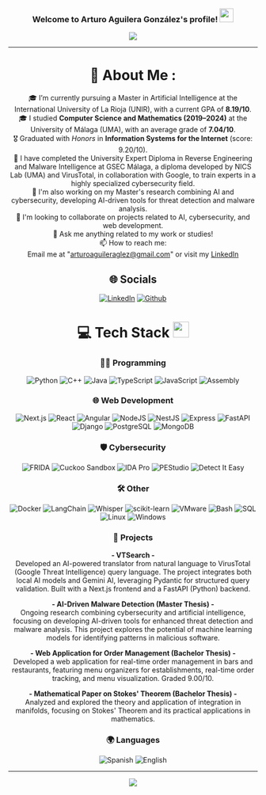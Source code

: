 <h3 align="center">
  Welcome to Arturo Aguilera González's profile!
  <img src="https://media.giphy.com/media/hvRJCLFzcasrR4ia7z/giphy.gif" width="28">
</h3>
<p align="center">
  <a href="https://github.com/arturoaguileraa"><img src="https://readme-typing-svg.herokuapp.com?color=%2336BCF7&center=true&vCenter=true&lines=Hi+%2C+welcome+to+my+Github+page;I+am+Arturo+Aguilera+González;I+am+a+Master+student+in+AI;Cybersecurity+enthusiast;Web+Dev;AI+Dev;Programming+Lover"></a>
</p>

---
<div align="center">
  
# 💫 About Me :
🎓 I’m currently pursuing a Master in Artificial Intelligence at the International University of La Rioja (UNIR), with a current GPA of **8.19/10**.<br>
🎓 I studied **Computer Science and Mathematics (2019–2024)** at the University of Málaga (UMA), with an average grade of **7.04/10**.<br>
🎖️ Graduated with *Honors* in **Information Systems for the Internet** (score: 9.20/10).<br>
🌱 I have completed the University Expert Diploma in Reverse Engineering and Malware Intelligence at GSEC Málaga, a diploma developed by NICS Lab (UMA) and VirusTotal, in collaboration with Google, to train experts in a highly specialized cybersecurity field.<br>
🔭 I'm also working on my Master's research combining AI and cybersecurity, developing AI-driven tools for threat detection and malware analysis.<br>
👯 I'm looking to collaborate on projects related to AI, cybersecurity, and web development.<br>
💬 Ask me anything related to my work or studies!<br>
📫 How to reach me:  
Email me at "arturoaguileraglez@gmail.com" or visit my [LinkedIn](https://linkedin.com/in/arturoaguileraglez)


## 🌐 Socials
[![LinkedIn](https://img.shields.io/badge/LinkedIn-%230077B5.svg?logo=linkedin&logoColor=white)](https://linkedin.com/in/arturoaguileraglez) [![Github](https://img.shields.io/badge/Github-%23000000.svg?logo=github&logoColor=white)](https://github.com/arturoaguileraa)

# 💻 Tech Stack <img src = "https://media2.giphy.com/media/QssGEmpkyEOhBCb7e1/giphy.gif?cid=ecf05e47a0n3gi1bfqntqmob8g9aid1oyj2wr3ds3mg700bl&rid=giphy.gif" width = 32px> 

### 👨‍💻 Programming
![Python](https://img.shields.io/badge/python-%233776AB.svg?style=for-the-badge&logo=python&logoColor=white) 
![C++](https://img.shields.io/badge/cplusplus-%2300599C.svg?style=for-the-badge&logo=cplusplus&logoColor=white) 
![Java](https://img.shields.io/badge/java-%23ED8B00.svg?style=for-the-badge&logo=openjdk&logoColor=white)
![TypeScript](https://img.shields.io/badge/typescript-%23007ACC.svg?style=for-the-badge&logo=typescript&logoColor=white) 
![JavaScript](https://img.shields.io/badge/javascript-%23323330.svg?style=for-the-badge&logo=javascript&logoColor=%23F7DF1E) 
![Assembly](https://img.shields.io/badge/asm-%23A8B9CC.svg?style=for-the-badge&logoColor=white)

### 🌐 Web Development
![Next.js](https://img.shields.io/badge/next.js-%23000000.svg?style=for-the-badge&logo=next.js&logoColor=white)
![React](https://img.shields.io/badge/react-%2361DAFB.svg?style=for-the-badge&logo=react&logoColor=white) 
![Angular](https://img.shields.io/badge/angular-%23DD0031.svg?style=for-the-badge&logo=angular&logoColor=white)
![NodeJS](https://img.shields.io/badge/node.js-6DA55F?style=for-the-badge&logo=node.js&logoColor=white)
![NestJS](https://img.shields.io/badge/nestjs-%23E0234E.svg?style=for-the-badge&logo=nestjs&logoColor=white)
![Express](https://img.shields.io/badge/express.js-%23404d59.svg?style=for-the-badge&logo=express&logoColor=white)
![FastAPI](https://img.shields.io/badge/fastapi-%2300C7B7.svg?style=for-the-badge&logo=fastapi&logoColor=white)
![Django](https://img.shields.io/badge/django-%23092E20.svg?style=for-the-badge&logo=django&logoColor=white)
![PostgreSQL](https://img.shields.io/badge/PostgreSQL-%23316192.svg?style=for-the-badge&logo=postgresql&logoColor=white) 
![MongoDB](https://img.shields.io/badge/MongoDB-%234ea94b.svg?style=for-the-badge&logo=mongodb&logoColor=white) 

### 🛡️ Cybersecurity
![FRIDA](https://img.shields.io/badge/frida-%23E1211A.svg?style=for-the-badge&logo=frida&logoColor=white)
![Cuckoo Sandbox](https://img.shields.io/badge/cuckoo%20sandbox-%23FF4F00.svg?style=for-the-badge&logo=cuckoo%20sandbox&logoColor=white)
![IDA Pro](https://img.shields.io/badge/IDA%20Pro-grey?style=for-the-badge)
![PEStudio](https://img.shields.io/badge/PEStudio-grey?style=for-the-badge)
![Detect It Easy](https://img.shields.io/badge/Detect%20It%20Easy-grey?style=for-the-badge)

### 🛠️ Other
![Docker](https://img.shields.io/badge/docker-%230db7ed.svg?style=for-the-badge&logo=docker&logoColor=white)
![LangChain](https://img.shields.io/badge/LangChain-%234B0082.svg?style=for-the-badge&logo=LangChain&logoColor=white)
![Whisper](https://img.shields.io/badge/Whisper-grey?style=for-the-badge)
![scikit-learn](https://img.shields.io/badge/scikit--learn-%23F7931E.svg?style=for-the-badge&logo=scikit-learn&logoColor=white)
![VMware](https://img.shields.io/badge/VMware-%23007CBA.svg?style=for-the-badge&logo=vmware&logoColor=white)
![Bash](https://img.shields.io/badge/Bash-%234EAA25.svg?style=for-the-badge&logo=gnu-bash&logoColor=white)
![SQL](https://img.shields.io/badge/SQL-%23000000.svg?style=for-the-badge&logo=sqlite&logoColor=white)
![Linux](https://img.shields.io/badge/linux-%23FCC624.svg?style=for-the-badge&logo=linux&logoColor=black)
![Windows](https://img.shields.io/badge/windows-%230078D6.svg?style=for-the-badge&logo=windows&logoColor=white)

<!-- 
# 📊 GitHub Stats :
![](https://github-readme-stats.vercel.app/api?username=arturoaguileraa&theme=radical&hide_border=false&include_all_commits=false&count_private=false)<br/>
![](https://github-readme-streak-stats.herokuapp.com/?user=arturoaguileraa&theme=radical&hide_border=false)<br/>
![](https://github-readme-stats.vercel.app/api/top-langs/?username=arturoaguileraa&theme=radical&hide_border=false&include_all_commits=false&count_private=false&layout=compact)

## 🏆 GitHub Trophies
![](https://github-profile-trophy.vercel.app/?username=arturoaguileraa&theme=discord&no-frame=false&no-bg=false&margin-w=4)
-->
### 🧪 Projects

 **- VTSearch -**  
 Developed an AI-powered translator from natural language to VirusTotal (Google Threat Intelligence) query language. The project integrates both local AI models and Gemini AI, leveraging Pydantic for structured query validation. Built with a Next.js frontend and a FastAPI (Python) backend.

 **- AI-Driven Malware Detection (Master Thesis) -**  
 Ongoing research combining cybersecurity and artificial intelligence, focusing on developing AI-driven tools for enhanced threat detection and malware analysis. This project explores the potential of machine learning models for identifying patterns in malicious software.

 **- Web Application for Order Management (Bachelor Thesis) -**  
 Developed a web application for real-time order management in bars and restaurants, featuring menu organizers for establishments, real-time order tracking, and menu visualization. Graded 9.00/10.

 **- Mathematical Paper on Stokes' Theorem (Bachelor Thesis) -**  
 Analyzed and explored the theory and application of integration in manifolds, focusing on Stokes' Theorem and its practical applications in mathematics.



### 🌍 Languages
![Spanish](https://img.shields.io/badge/Spanish-Native-blue?style=for-the-badge)
![English](https://img.shields.io/badge/English-Fluent-green?style=for-the-badge)

---
![](https://komarev.com/ghpvc/?username=arturoaguileraa&label=Visitors+Count&color=brightgreen)
</div>
